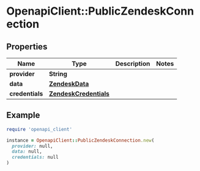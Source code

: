 # OpenapiClient::PublicZendeskConnection

## Properties

| Name | Type | Description | Notes |
| ---- | ---- | ----------- | ----- |
| **provider** | **String** |  |  |
| **data** | [**ZendeskData**](ZendeskData.md) |  |  |
| **credentials** | [**ZendeskCredentials**](ZendeskCredentials.md) |  |  |

## Example

```ruby
require 'openapi_client'

instance = OpenapiClient::PublicZendeskConnection.new(
  provider: null,
  data: null,
  credentials: null
)
```

